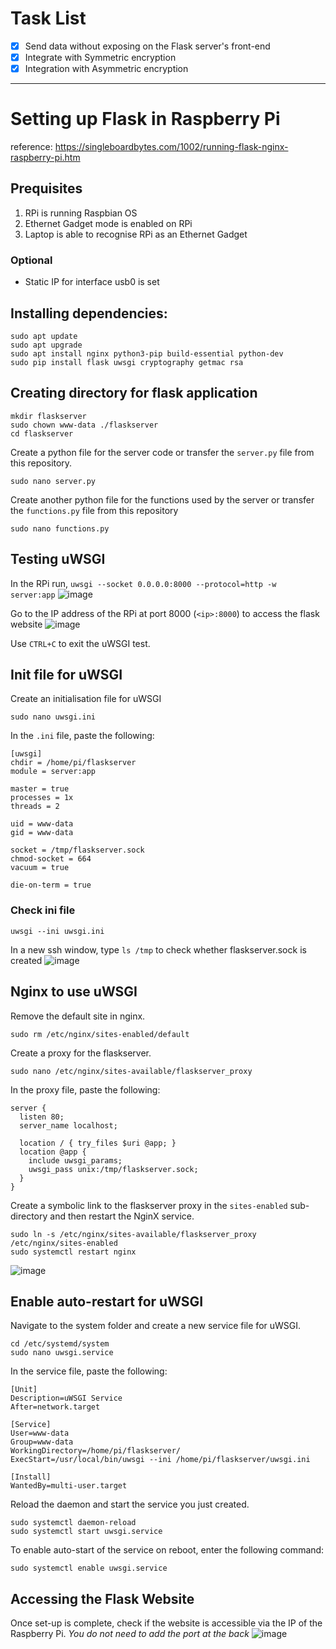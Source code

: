 # Task List
- [x] Send data without exposing on the Flask server's front-end
- [x] Integrate with Symmetric encryption
- [x] Integration with Asymmetric encryption

---

# Setting up Flask in Raspberry Pi
reference: https://singleboardbytes.com/1002/running-flask-nginx-raspberry-pi.htm

## Prequisites
1. RPi is running Raspbian OS
2. Ethernet Gadget mode is enabled on RPi
3. Laptop is able to recognise RPi as an Ethernet Gadget
### Optional
- Static IP for interface usb0 is set

## Installing dependencies:
```
sudo apt update
sudo apt upgrade
sudo apt install nginx python3-pip build-essential python-dev
sudo pip install flask uwsgi cryptography getmac rsa
```

## Creating directory for flask application
```
mkdir flaskserver
sudo chown www-data ./flaskserver
cd flaskserver
```
Create a python file for the server code or transfer the `server.py` file from this repository.
```
sudo nano server.py
```
Create another python file for the functions used by the server or transfer the `functions.py` file from this repository
```
sudo nano functions.py
```

## Testing uWSGI
In the RPi run, `uwsgi --socket 0.0.0.0:8000 --protocol=http -w server:app`
![image](https://user-images.githubusercontent.com/44192542/178711309-9a0ca72b-d7f4-423f-a613-fc48b8c9848d.png)

Go to the IP address of the RPi at port 8000 (`<ip>:8000`) to access the flask website
![image](https://user-images.githubusercontent.com/44192542/178711355-45387793-2e5a-477b-903d-26ac616eb494.png)

Use `CTRL+C` to exit the uWSGI test.

## Init file for uWSGI
Create an initialisation file for uWSGI
```
sudo nano uwsgi.ini
```
In the `.ini` file, paste the following:
```
[uwsgi]
chdir = /home/pi/flaskserver
module = server:app

master = true
processes = 1x
threads = 2

uid = www-data
gid = www-data

socket = /tmp/flaskserver.sock
chmod-socket = 664
vacuum = true

die-on-term = true
```

### Check ini file
```
uwsgi --ini uwsgi.ini
```
In a new ssh window, type `ls /tmp` to check whether flaskserver.sock is created
![image](https://user-images.githubusercontent.com/44192542/178710569-492c9c50-7b16-4afb-a4b0-c745c12043dd.png)

## Nginx to use uWSGI
Remove the default site in nginx.
```
sudo rm /etc/nginx/sites-enabled/default
```
Create a proxy for the flaskserver.
```
sudo nano /etc/nginx/sites-available/flaskserver_proxy
```
In the proxy file, paste the following:
```
server {
  listen 80;
  server_name localhost;

  location / { try_files $uri @app; }
  location @app {
    include uwsgi_params;
    uwsgi_pass unix:/tmp/flaskserver.sock;
  }
}
```
Create a symbolic link to the flaskserver proxy in the `sites-enabled` sub-directory and then restart the NginX service.
```
sudo ln -s /etc/nginx/sites-available/flaskserver_proxy /etc/nginx/sites-enabled
sudo systemctl restart nginx
```
![image](https://user-images.githubusercontent.com/44192542/178710717-653a0cd5-75cd-498e-90dd-500abead6e34.png)


## Enable auto-restart for uWSGI
Navigate to the system folder and create a new service file for uWSGI.
```
cd /etc/systemd/system
sudo nano uwsgi.service
```
In the service file, paste the following:
```
[Unit]
Description=uWSGI Service
After=network.target

[Service]
User=www-data
Group=www-data
WorkingDirectory=/home/pi/flaskserver/
ExecStart=/usr/local/bin/uwsgi --ini /home/pi/flaskserver/uwsgi.ini

[Install]
WantedBy=multi-user.target
```
Reload the daemon and start the service you just created.
```
sudo systemctl daemon-reload
sudo systemctl start uwsgi.service
```
To enable auto-start of the service on reboot, enter the following command:
```
sudo systemctl enable uwsgi.service
```

## Accessing the Flask Website
Once set-up is complete, check if the website is accessible via the IP of the Raspberry Pi. *You do not need to add the port at the back*
![image](https://user-images.githubusercontent.com/44192542/178711077-8cfdd059-6798-487c-82d5-abfe3bc32b55.png)

